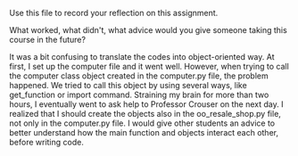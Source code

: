 Use this file to record your reflection on this assignment.

What worked, what didn't, what advice would you give someone taking this course in the future?

It was a bit confusing to translate the codes into object-oriented way. At first, I set up the computer file and it went well. However, when trying to call the computer class object created in the computer.py file, the problem happened. We tried to call this object by using several ways, like get_function or import command. Straining my brain for more than two hours, I eventually went to ask help to Professor Crouser on the next day. I realized that I should create the objects also in the oo_resale_shop.py file, not only in the computer.py file. I would give other students an advice to better understand how the main function and objects interact each other, before writing code.
